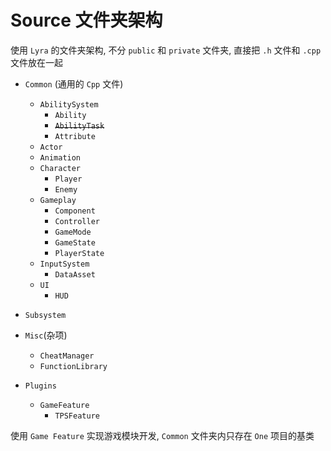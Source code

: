 # Source 文件夹架构

使用 `Lyra` 的文件夹架构, 不分 `public` 和 `private` 文件夹, 直接把 `.h` 文件和 `.cpp` 文件放在一起

- `Common` (通用的 `Cpp` 文件)
	- `AbilitySystem`
		- `Ability`
		- ~~`AbilityTask`~~
		- `Attribute`
	- `Actor`
	- `Animation`
	- `Character`
		- `Player`
		- `Enemy`
	- `Gameplay`
		- `Component`
		- `Controller`
		- `GameMode`
		- `GameState`
		- `PlayerState`
	- `InputSystem`
		- `DataAsset`
	- `UI`
		- `HUD`
- `Subsystem`
- `Misc`(杂项)
	- `CheatManager`
	- `FunctionLibrary`

- `Plugins`
	- `GameFeature`
		- `TPSFeature`

使用 `Game Feature` 实现游戏模块开发, `Common` 文件夹内只存在 `One` 项目的基类

